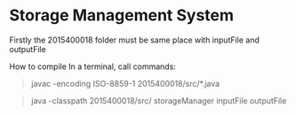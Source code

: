 # Storage Management System


Firstly the 2015400018 folder must be same place with inputFile and outputFile 

How to compile
In a terminal, call commands:



>javac -encoding ISO-8859-1 2015400018/src/*.java

>java -classpath 2015400018/src/ storageManager inputFile outputFile



